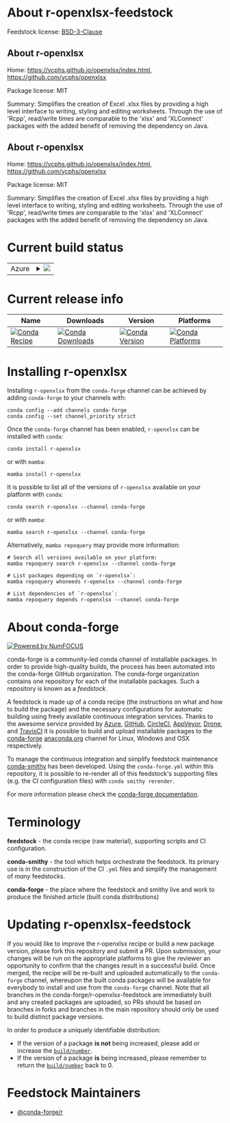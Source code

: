 About r-openxlsx-feedstock
==========================

Feedstock license: [BSD-3-Clause](https://github.com/conda-forge/r-openxlsx-feedstock/blob/main/LICENSE.txt)


About r-openxlsx
----------------

Home: https://ycphs.github.io/openxlsx/index.html, https://github.com/ycphs/openxlsx

Package license: MIT

Summary: Simplifies the creation of Excel .xlsx files by providing a high level interface to writing, styling and editing worksheets. Through the use of 'Rcpp', read/write times are comparable to the 'xlsx' and 'XLConnect' packages with the added benefit of removing the dependency on Java.

About r-openxlsx
----------------

Home: https://ycphs.github.io/openxlsx/index.html, https://github.com/ycphs/openxlsx

Package license: MIT

Summary: Simplifies the creation of Excel .xlsx files by providing a high level interface to writing, styling and editing worksheets. Through the use of 'Rcpp', read/write times are comparable to the 'xlsx' and 'XLConnect' packages with the added benefit of removing the dependency on Java.

Current build status
====================


<table>
    
  <tr>
    <td>Azure</td>
    <td>
      <details>
        <summary>
          <a href="https://dev.azure.com/conda-forge/feedstock-builds/_build/latest?definitionId=1409&branchName=main">
            <img src="https://dev.azure.com/conda-forge/feedstock-builds/_apis/build/status/r-openxlsx-feedstock?branchName=main">
          </a>
        </summary>
        <table>
          <thead><tr><th>Variant</th><th>Status</th></tr></thead>
          <tbody><tr>
              <td>linux_64_r_base4.3</td>
              <td>
                <a href="https://dev.azure.com/conda-forge/feedstock-builds/_build/latest?definitionId=1409&branchName=main">
                  <img src="https://dev.azure.com/conda-forge/feedstock-builds/_apis/build/status/r-openxlsx-feedstock?branchName=main&jobName=linux&configuration=linux%20linux_64_r_base4.3" alt="variant">
                </a>
              </td>
            </tr><tr>
              <td>linux_64_r_base4.4</td>
              <td>
                <a href="https://dev.azure.com/conda-forge/feedstock-builds/_build/latest?definitionId=1409&branchName=main">
                  <img src="https://dev.azure.com/conda-forge/feedstock-builds/_apis/build/status/r-openxlsx-feedstock?branchName=main&jobName=linux&configuration=linux%20linux_64_r_base4.4" alt="variant">
                </a>
              </td>
            </tr><tr>
              <td>linux_aarch64_r_base4.3</td>
              <td>
                <a href="https://dev.azure.com/conda-forge/feedstock-builds/_build/latest?definitionId=1409&branchName=main">
                  <img src="https://dev.azure.com/conda-forge/feedstock-builds/_apis/build/status/r-openxlsx-feedstock?branchName=main&jobName=linux&configuration=linux%20linux_aarch64_r_base4.3" alt="variant">
                </a>
              </td>
            </tr><tr>
              <td>linux_aarch64_r_base4.4</td>
              <td>
                <a href="https://dev.azure.com/conda-forge/feedstock-builds/_build/latest?definitionId=1409&branchName=main">
                  <img src="https://dev.azure.com/conda-forge/feedstock-builds/_apis/build/status/r-openxlsx-feedstock?branchName=main&jobName=linux&configuration=linux%20linux_aarch64_r_base4.4" alt="variant">
                </a>
              </td>
            </tr><tr>
              <td>linux_ppc64le_r_base4.3</td>
              <td>
                <a href="https://dev.azure.com/conda-forge/feedstock-builds/_build/latest?definitionId=1409&branchName=main">
                  <img src="https://dev.azure.com/conda-forge/feedstock-builds/_apis/build/status/r-openxlsx-feedstock?branchName=main&jobName=linux&configuration=linux%20linux_ppc64le_r_base4.3" alt="variant">
                </a>
              </td>
            </tr><tr>
              <td>linux_ppc64le_r_base4.4</td>
              <td>
                <a href="https://dev.azure.com/conda-forge/feedstock-builds/_build/latest?definitionId=1409&branchName=main">
                  <img src="https://dev.azure.com/conda-forge/feedstock-builds/_apis/build/status/r-openxlsx-feedstock?branchName=main&jobName=linux&configuration=linux%20linux_ppc64le_r_base4.4" alt="variant">
                </a>
              </td>
            </tr><tr>
              <td>osx_64_r_base4.3</td>
              <td>
                <a href="https://dev.azure.com/conda-forge/feedstock-builds/_build/latest?definitionId=1409&branchName=main">
                  <img src="https://dev.azure.com/conda-forge/feedstock-builds/_apis/build/status/r-openxlsx-feedstock?branchName=main&jobName=osx&configuration=osx%20osx_64_r_base4.3" alt="variant">
                </a>
              </td>
            </tr><tr>
              <td>osx_64_r_base4.4</td>
              <td>
                <a href="https://dev.azure.com/conda-forge/feedstock-builds/_build/latest?definitionId=1409&branchName=main">
                  <img src="https://dev.azure.com/conda-forge/feedstock-builds/_apis/build/status/r-openxlsx-feedstock?branchName=main&jobName=osx&configuration=osx%20osx_64_r_base4.4" alt="variant">
                </a>
              </td>
            </tr><tr>
              <td>osx_arm64_r_base4.3</td>
              <td>
                <a href="https://dev.azure.com/conda-forge/feedstock-builds/_build/latest?definitionId=1409&branchName=main">
                  <img src="https://dev.azure.com/conda-forge/feedstock-builds/_apis/build/status/r-openxlsx-feedstock?branchName=main&jobName=osx&configuration=osx%20osx_arm64_r_base4.3" alt="variant">
                </a>
              </td>
            </tr><tr>
              <td>osx_arm64_r_base4.4</td>
              <td>
                <a href="https://dev.azure.com/conda-forge/feedstock-builds/_build/latest?definitionId=1409&branchName=main">
                  <img src="https://dev.azure.com/conda-forge/feedstock-builds/_apis/build/status/r-openxlsx-feedstock?branchName=main&jobName=osx&configuration=osx%20osx_arm64_r_base4.4" alt="variant">
                </a>
              </td>
            </tr><tr>
              <td>win_64_r_base4.3</td>
              <td>
                <a href="https://dev.azure.com/conda-forge/feedstock-builds/_build/latest?definitionId=1409&branchName=main">
                  <img src="https://dev.azure.com/conda-forge/feedstock-builds/_apis/build/status/r-openxlsx-feedstock?branchName=main&jobName=win&configuration=win%20win_64_r_base4.3" alt="variant">
                </a>
              </td>
            </tr><tr>
              <td>win_64_r_base4.4</td>
              <td>
                <a href="https://dev.azure.com/conda-forge/feedstock-builds/_build/latest?definitionId=1409&branchName=main">
                  <img src="https://dev.azure.com/conda-forge/feedstock-builds/_apis/build/status/r-openxlsx-feedstock?branchName=main&jobName=win&configuration=win%20win_64_r_base4.4" alt="variant">
                </a>
              </td>
            </tr>
          </tbody>
        </table>
      </details>
    </td>
  </tr>
</table>

Current release info
====================

| Name | Downloads | Version | Platforms |
| --- | --- | --- | --- |
| [![Conda Recipe](https://img.shields.io/badge/recipe-r--openxlsx-green.svg)](https://anaconda.org/conda-forge/r-openxlsx) | [![Conda Downloads](https://img.shields.io/conda/dn/conda-forge/r-openxlsx.svg)](https://anaconda.org/conda-forge/r-openxlsx) | [![Conda Version](https://img.shields.io/conda/vn/conda-forge/r-openxlsx.svg)](https://anaconda.org/conda-forge/r-openxlsx) | [![Conda Platforms](https://img.shields.io/conda/pn/conda-forge/r-openxlsx.svg)](https://anaconda.org/conda-forge/r-openxlsx) |

Installing r-openxlsx
=====================

Installing `r-openxlsx` from the `conda-forge` channel can be achieved by adding `conda-forge` to your channels with:

```
conda config --add channels conda-forge
conda config --set channel_priority strict
```

Once the `conda-forge` channel has been enabled, `r-openxlsx` can be installed with `conda`:

```
conda install r-openxlsx
```

or with `mamba`:

```
mamba install r-openxlsx
```

It is possible to list all of the versions of `r-openxlsx` available on your platform with `conda`:

```
conda search r-openxlsx --channel conda-forge
```

or with `mamba`:

```
mamba search r-openxlsx --channel conda-forge
```

Alternatively, `mamba repoquery` may provide more information:

```
# Search all versions available on your platform:
mamba repoquery search r-openxlsx --channel conda-forge

# List packages depending on `r-openxlsx`:
mamba repoquery whoneeds r-openxlsx --channel conda-forge

# List dependencies of `r-openxlsx`:
mamba repoquery depends r-openxlsx --channel conda-forge
```


About conda-forge
=================

[![Powered by
NumFOCUS](https://img.shields.io/badge/powered%20by-NumFOCUS-orange.svg?style=flat&colorA=E1523D&colorB=007D8A)](https://numfocus.org)

conda-forge is a community-led conda channel of installable packages.
In order to provide high-quality builds, the process has been automated into the
conda-forge GitHub organization. The conda-forge organization contains one repository
for each of the installable packages. Such a repository is known as a *feedstock*.

A feedstock is made up of a conda recipe (the instructions on what and how to build
the package) and the necessary configurations for automatic building using freely
available continuous integration services. Thanks to the awesome service provided by
[Azure](https://azure.microsoft.com/en-us/services/devops/), [GitHub](https://github.com/),
[CircleCI](https://circleci.com/), [AppVeyor](https://www.appveyor.com/),
[Drone](https://cloud.drone.io/welcome), and [TravisCI](https://travis-ci.com/)
it is possible to build and upload installable packages to the
[conda-forge](https://anaconda.org/conda-forge) [anaconda.org](https://anaconda.org/)
channel for Linux, Windows and OSX respectively.

To manage the continuous integration and simplify feedstock maintenance
[conda-smithy](https://github.com/conda-forge/conda-smithy) has been developed.
Using the ``conda-forge.yml`` within this repository, it is possible to re-render all of
this feedstock's supporting files (e.g. the CI configuration files) with ``conda smithy rerender``.

For more information please check the [conda-forge documentation](https://conda-forge.org/docs/).

Terminology
===========

**feedstock** - the conda recipe (raw material), supporting scripts and CI configuration.

**conda-smithy** - the tool which helps orchestrate the feedstock.
                   Its primary use is in the construction of the CI ``.yml`` files
                   and simplify the management of *many* feedstocks.

**conda-forge** - the place where the feedstock and smithy live and work to
                  produce the finished article (built conda distributions)


Updating r-openxlsx-feedstock
=============================

If you would like to improve the r-openxlsx recipe or build a new
package version, please fork this repository and submit a PR. Upon submission,
your changes will be run on the appropriate platforms to give the reviewer an
opportunity to confirm that the changes result in a successful build. Once
merged, the recipe will be re-built and uploaded automatically to the
`conda-forge` channel, whereupon the built conda packages will be available for
everybody to install and use from the `conda-forge` channel.
Note that all branches in the conda-forge/r-openxlsx-feedstock are
immediately built and any created packages are uploaded, so PRs should be based
on branches in forks and branches in the main repository should only be used to
build distinct package versions.

In order to produce a uniquely identifiable distribution:
 * If the version of a package **is not** being increased, please add or increase
   the [``build/number``](https://docs.conda.io/projects/conda-build/en/latest/resources/define-metadata.html#build-number-and-string).
 * If the version of a package **is** being increased, please remember to return
   the [``build/number``](https://docs.conda.io/projects/conda-build/en/latest/resources/define-metadata.html#build-number-and-string)
   back to 0.

Feedstock Maintainers
=====================

* [@conda-forge/r](https://github.com/orgs/conda-forge/teams/r/)

